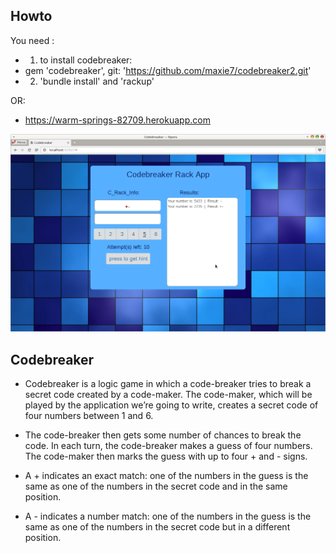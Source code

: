 ## Howto

You need :
* 1) to install codebreaker:
* gem 'codebreaker', git: 'https://github.com/maxie7/codebreaker2.git'
* 2) 'bundle install' and 'rackup'

OR:
* https://warm-springs-82709.herokuapp.com

![Screen](https://raw.githubusercontent.com/maxie7/ScreensWork/master/rackapp/rackapp.png)

## Codebreaker
* Codebreaker is a logic game in which a code-breaker tries to break a secret code created by a code-maker. The code-maker, which will be played by the application we’re going to write, creates a secret code of four numbers between 1 and 6.

* The code-breaker then gets some number of chances to break the code. In each turn, the code-breaker makes a guess of four numbers. The code-maker then marks the guess with up to four + and - signs.

* A + indicates an exact match: one of the numbers in the guess is the same as one of the numbers in the secret code and in the same position.

* A - indicates a number match: one of the numbers in the guess is the same as one of the numbers in the secret code but in a different position.
